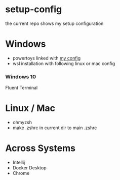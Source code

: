 # setup-config
the current repo shows my setup configuration

# Windows
* powertoys linked with [my config](https://github.com/ChristophEnglisch/mac-os-keyboard-layout-on-windows)
* wsl installation with following linux or mac config

### Windows 10
Fluent Terminal

# Linux / Mac
* ohmyzsh
* make .zshrc in current dir to main .zshrc 

# Across Systems
* Intellij
* Docker Desktop
* Chrome
